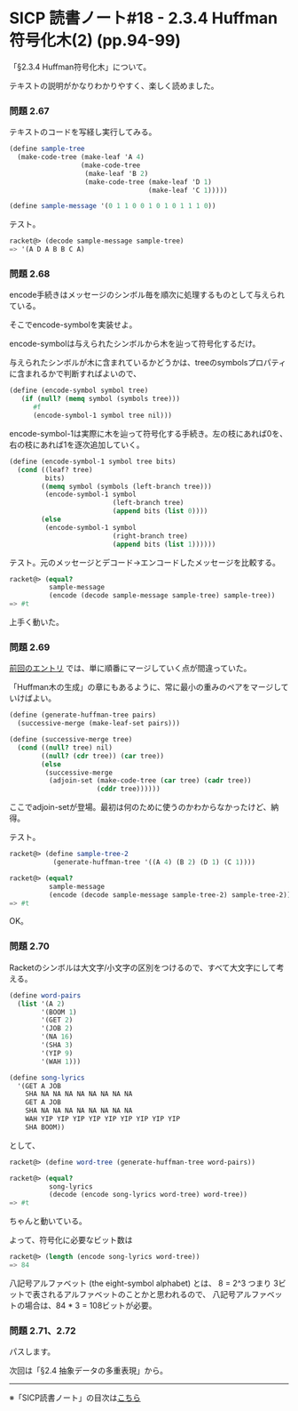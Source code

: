 SICP 読書ノート#18 - 2.3.4 Huffman符号化木(2) (pp.94-99)
======================================

「§2.3.4 Huffman符号化木」について。

テキストの説明がかなりわかりやすく、楽しく読めました。

### 問題 2.67

テキストのコードを写経し実行してみる。

```scheme
(define sample-tree
  (make-code-tree (make-leaf 'A 4)
                  (make-code-tree
                   (make-leaf 'B 2)
                   (make-code-tree (make-leaf 'D 1)
                                   (make-leaf 'C 1)))))

(define sample-message '(0 1 1 0 0 1 0 1 0 1 1 1 0))
```

テスト。

```scheme
racket@> (decode sample-message sample-tree)
=> '(A D A B B C A)
```

### 問題 2.68

encode手続きはメッセージのシンボル毎を順次に処理するものとして与えられている。

そこでencode-symbolを実装せよ。

encode-symbolは与えられたシンボルから木を辿って符号化するだけ。

与えられたシンボルが木に含まれているかどうかは、treeのsymbolsプロパティに含まれるかで判断すればよいので、

```scheme
(define (encode-symbol symbol tree)
   (if (null? (memq symbol (symbols tree)))
 	  #f
 	  (encode-symbol-1 symbol tree nil)))
```

encode-symbol-1は実際に木を辿って符号化する手続き。左の枝にあれば0を、右の枝にあれば1を逐次追加していく。

```scheme
(define (encode-symbol-1 symbol tree bits)
  (cond ((leaf? tree)
		 bits)
		((memq symbol (symbols (left-branch tree)))
		 (encode-symbol-1 symbol
						  (left-branch tree)
						  (append bits (list 0))))
		(else
		 (encode-symbol-1 symbol
						  (right-branch tree)
						  (append bits (list 1))))))
```

テスト。元のメッセージとデコード→エンコードしたメッセージを比較する。

```scheme
racket@> (equal?
		  sample-message
		  (encode (decode sample-message sample-tree) sample-tree))
=> #t
```

上手く動いた。


### 問題 2.69

[前回のエントリ](/entry/sicp/017-ch2.3.4.1.md) では、単に順番にマージしていく点が間違っていた。

「Huffman木の生成」の章にもあるように、常に最小の重みのペアをマージしていけばよい。

```scheme
(define (generate-huffman-tree pairs)
  (successive-merge (make-leaf-set pairs)))

(define (successive-merge tree)
  (cond ((null? tree) nil)
		((null? (cdr tree)) (car tree))
		(else
		 (successive-merge
		  (adjoin-set (make-code-tree (car tree) (cadr tree))
					  (cddr tree))))))
```

ここでadjoin-setが登場。最初は何のために使うのかわからなかったけど、納得。

テスト。

```scheme
racket@> (define sample-tree-2
           (generate-huffman-tree '((A 4) (B 2) (D 1) (C 1))))

racket@> (equal?
		  sample-message
		  (encode (decode sample-message sample-tree-2) sample-tree-2))
=> #t
```

OK。

### 問題 2.70

Racketのシンボルは大文字/小文字の区別をつけるので、すべて大文字にして考える。

```scheme
(define word-pairs
  (list '(A 2)
		'(BOOM 1)
		'(GET 2)
		'(JOB 2)
		'(NA 16)
		'(SHA 3)
		'(YIP 9)
		'(WAH 1)))

(define song-lyrics
  '(GET A JOB
	SHA NA NA NA NA NA NA NA NA
	GET A JOB
	SHA NA NA NA NA NA NA NA NA
	WAH YIP YIP YIP YIP YIP YIP YIP YIP YIP
	SHA BOOM))
```

として、

```scheme
racket@> (define word-tree (generate-huffman-tree word-pairs))

racket@> (equal?
		  song-lyrics
		  (decode (encode song-lyrics word-tree) word-tree))
=> #t
```

ちゃんと動いている。

よって、符号化に必要なビット数は

```scheme
racket@> (length (encode song-lyrics word-tree))
=> 84
```

八記号アルファベット (the eight-symbol alphabet) とは、
8 = 2^3 つまり 3ビットで表されるアルファベットのことかと思われるので、
八記号アルファベットの場合は、84 * 3 = 108ビットが必要。


### 問題 2.71、2.72

パスします。


次回は「§2.4 抽象データの多重表現」から。

--------------------------------

※「SICP読書ノート」の目次は[こちら](/entry/sicp/index)


